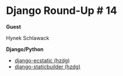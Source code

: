 # Django Round-Up # 14

**Guest**

Hynek Schlawack

**Django/Python**

* [django-ecstatic (hzdg)](https://github.com/hzdg/django-ecstatic)
* [django-staticbuilder (hzdg)](https://github.com/hzdg/django-staticbuilder)
